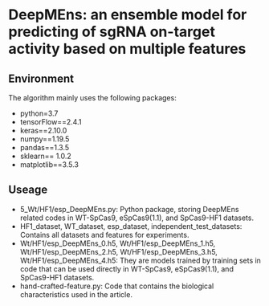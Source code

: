 # DeepMEns: an ensemble model for predicting of sgRNA on-target activity based on multiple features
## Environment
 The algorithm mainly uses the following packages:
- python=3.7
- tensorFlow==2.4.1
- keras==2.10.0
- numpy==1.19.5
- pandas==1.3.5
- sklearn== 1.0.2
- matplotlib==3.5.3
## Useage
- 5_Wt/HF1/esp_DeepMEns.py: Python package, storing DeepMEns related codes in WT-SpCas9, eSpCas9(1.1), and SpCas9-HF1 datasets.
- HF1_dataset, WT_dataset, esp_dataset, independent_test_datasets: Contains all datasets and features for experiments.
- Wt/HF1/esp_DeepMEns_0.h5, Wt/HF1/esp_DeepMEns_1.h5, Wt/HF1/esp_DeepMEns_2.h5, Wt/HF1/esp_DeepMEns_3.h5, Wt/HF1/esp_DeepMEns_4.h5: They are models trained by training sets in code that can be used directly in WT-SpCas9, 
eSpCas9(1.1), and SpCas9-HF1 datasets.
- hand-crafted-feature.py: Code that contains the biological characteristics used in the article.
